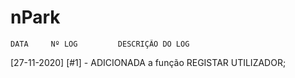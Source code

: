 # nPark


    DATA     Nº LOG         DESCRIÇÃO DO LOG
[27-11-2020] [#1] - ADICIONADA a função REGISTAR UTILIZADOR;



